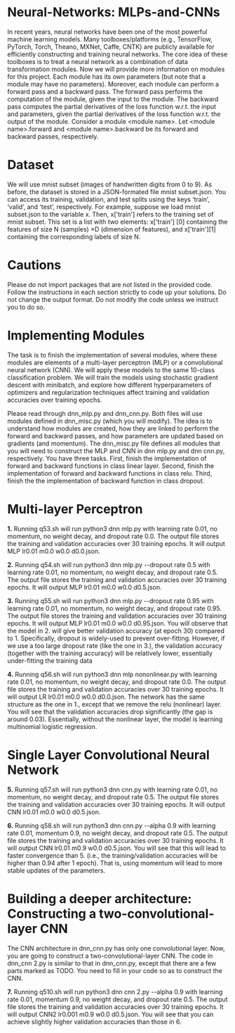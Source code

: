 # Neural-Networks: MLPs-and-CNNs


In recent years, neural networks have been one of the most powerful machine learning models.
Many toolboxes/platforms (e.g., TensorFlow, PyTorch, Torch, Theano, MXNet, Caffe, CNTK)
are publicly available for efficiently constructing and training neural networks. The core idea of
these toolboxes is to treat a neural network as a combination of data transformation modules.
Now we will provide more information on modules for this project. Each module has its
own parameters (but note that a module may have no parameters). Moreover, each module can
perform a forward pass and a backward pass. The forward pass performs the computation of the
module, given the input to the module. The backward pass computes the partial derivatives of
the loss function w.r.t. the input and parameters, given the partial derivatives of the loss function
w.r.t. the output of the module. Consider a module \<module name\>. Let \<module name\>.forward
and \<module name\>.backward be its forward and backward passes, respectively.

# Dataset

We will use mnist subset (images of handwritten digits from 0 to 9). As before, the dataset is stored in a JSON-formated
file mnist subset.json. You can access its training, validation, and test splits using the keys
‘train’, ‘valid’, and ‘test’, respectively. For example, suppose we load mnist subset.json to the
variable x. Then, x\['train'\] refers to the training set of mnist subset. This set is a list with two
elements: x\['train'\] \[0\] containing the features of size N (samples) ×D (dimension of features), and
x\['train'\]\[1\] containing the corresponding labels of size N.


# Cautions

Please do not import packages that are not listed in the provided code. Follow the instructions
in each section strictly to code up your solutions. Do not change the output format. Do
not modify the code unless we instruct you to do so.


# Implementing Modules

The task is to finish the implementation of several modules, where these modules are elements of a multi-layer perceptron (MLP) or a convolutional neural network (CNN). We will apply these models to the same 10-class classification problem.
We will train the models using stochastic gradient descent with minibatch, and explore how different hyperparameters of optimizers and regularization techniques affect training and validation accuracies over training epochs. 

Please read through dnn_mlp.py and dnn_cnn.py. Both files will use modules defined in
dnn_misc.py (which you will modify). The idea is to understand how modules are created, how
they are linked to perform the forward and backward passes, and how parameters are updated based
on gradients (and momentum). The dnn_misc.py file defines all modules that you will need to construct
the MLP and CNN in dnn mlp.py and dnn cnn.py, respectively. You have three tasks. First,
finish the implementation of forward and backward functions in class linear layer. Second, finish the implementation of forward and backward functions in class relu. Third, finish the the implementation of backward function in class dropout.


# Multi-layer Perceptron

**1.** Running q53.sh will run python3 dnn mlp.py with learning rate 0.01, no momentum, no weight decay, and dropout rate 0.0. The output file stores the training and validation accuracies over 30 training epochs. It will output MLP lr0.01 m0.0 w0.0 d0.0.json.

**2.** Running q54.sh will run python3 dnn mlp.py --dropout rate 0.5 with learning rate 0.01, no momentum, no weight decay, and dropout rate 0.5. The output file stores the training and validation accuracies over 30 training epochs. It will output MLP lr0.01 m0.0 w0.0 d0.5.json.

**3.** Running q55.sh will run python3 dnn mlp.py --dropout rate 0.95 with learning rate 0.01,
no momentum, no weight decay, and dropout rate 0.95. The output file stores the training and
validation accuracies over 30 training epochs. It will output MLP lr0.01 m0.0 w0.0 d0.95.json.
You will observe that the model in 2. will give better validation accuracy (at epoch 30)
compared to 1. Specifically, dropout is widely-used to prevent over-fitting. However, if we use
a too large dropout rate (like the one in 3.), the validation accuracy (together with the training
accuracy) will be relatively lower, essentially under-fitting the training data

**4.** Running q56.sh will run python3 dnn mlp nononlinear.py with learning rate 0.01, no
momentum, no weight decay, and dropout rate 0.0. The output file stores the training and validation
accuracies over 30 training epochs. It will output LR lr0.01 m0.0 w0.0 d0.0.json.
The network has the same structure as the one in 1., except that we remove the relu (nonlinear)
layer. You will see that the validation accuracies drop significantly (the gap is around 0.03).
Essentially, without the nonlinear layer, the model is learning multinomial logistic regression.

# Single Layer Convolutional Neural Network

**5.** Running  q57.sh will run python3 dnn cnn.py with learning rate 0.01, no momentum, no
weight decay, and dropout rate 0.5. The output file stores the training and validation accuracies
over 30 training epochs. It will output CNN lr0.01 m0.0 w0.0 d0.5.json.

**6.** Running q58.sh will run python3 dnn cnn.py --alpha 0.9 with learning rate 0.01, momentum
0.9, no weight decay, and dropout rate 0.5. The output file stores the training and validation
accuracies over 30 training epochs. It will output CNN lr0.01 m0.9 w0.0 d0.5.json.
You will see that this will lead to faster convergence than 5. (i.e., the training/validation
accuracies will be higher than 0.94 after 1 epoch). That is, using momentum will lead to more
stable updates of the parameters.

# Building a deeper architecture: Constructing a two-convolutional-layer CNN

The CNN architecture in dnn_cnn.py has only one convolutional layer. Now, you are going to construct a two-convolutional-layer CNN. The code in dnn_cnn 2.py is similar to that in dnn_cnn.py, except that there are a few parts marked as TODO. You need to fill
in your code so as to construct the CNN.

**7.** Running q510.sh will run python3 dnn cnn 2.py --alpha 0.9 with learning rate 0.01,
momentum 0.9, no weight decay, and dropout rate 0.5. The output file stores the training and
validation accuracies over 30 training epochs. It will output CNN2 lr0.001 m0.9 w0.0 d0.5.json.
You will see that you can achieve slightly higher validation accuracies than those in 6.
